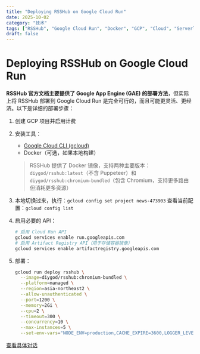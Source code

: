 ```yaml
---
title: "Deploying RSSHub on Google Cloud Run"
date: 2025-10-02
category: "技术"
tags: ["RSSHub", "Google Cloud Run", "Docker", "GCP", "Cloud", "Serverless"]
draft: false
---
```


# Deploying RSSHub on Google Cloud Run

**RSSHub 官方文档主要提供了 Google App Engine (GAE) 的部署方法**，但实际上将 RSSHub 部署到 Google Cloud Run 是完全可行的，而且可能更灵活、更经济。以下是详细的部署步骤：

1. 创建 GCP 项目并启用计费
2. 安装工具：
    * [Google Cloud CLI (gcloud)](https://cloud.google.com/sdk/docs/install)
    * Docker（可选，如果本地构建）

    > RSSHub 提供了 Docker 镜像，支持两种主要版本：`diygod/rsshub:latest`（不含 Puppeteer）和 `diygod/rsshub:chromium-bundled`（包含 Chromium，支持更多路由但消耗更多资源）
3. 本地切换过来，执行：`gcloud config set project news-473903`
    查看当前配置：`gcloud config list`
4. 启用必要的 API：

    ```bash
    # 启用 Cloud Run API
    gcloud services enable run.googleapis.com
    # 启用 Artifact Registry API（用于存储容器镜像）
    gcloud services enable artifactregistry.googleapis.com
    ```
5. 部署：

    ```bash
    gcloud run deploy rsshub \
      --image=diygod/rsshub:chromium-bundled \
      --platform=managed \
      --region=asia-northeast2 \
      --allow-unauthenticated \
      --port=1200 \
      --memory=2Gi \
      --cpu=2 \
      --timeout=300 \
      --concurrency=10 \
      --max-instances=5 \
      --set-env-vars="NODE_ENV=production,CACHE_EXPIRE=3600,LOGGER_LEVEL=info"
    ```


[查看具体对话](https://claude.ai/share/41eec45b-f782-40a2-9852-4322a70cb13d)